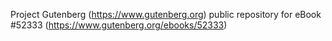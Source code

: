 Project Gutenberg (https://www.gutenberg.org) public repository for
eBook #52333 (https://www.gutenberg.org/ebooks/52333)
